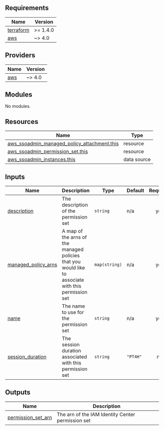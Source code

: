 <!-- BEGIN_TF_DOCS -->
## Requirements

| Name | Version |
|------|---------|
| <a name="requirement_terraform"></a> [terraform](#requirement\_terraform) | >= 1.4.0 |
| <a name="requirement_aws"></a> [aws](#requirement\_aws) | ~> 4.0 |

## Providers

| Name | Version |
|------|---------|
| <a name="provider_aws"></a> [aws](#provider\_aws) | ~> 4.0 |

## Modules

No modules.

## Resources

| Name | Type |
|------|------|
| [aws_ssoadmin_managed_policy_attachment.this](https://registry.terraform.io/providers/hashicorp/aws/latest/docs/resources/ssoadmin_managed_policy_attachment) | resource |
| [aws_ssoadmin_permission_set.this](https://registry.terraform.io/providers/hashicorp/aws/latest/docs/resources/ssoadmin_permission_set) | resource |
| [aws_ssoadmin_instances.this](https://registry.terraform.io/providers/hashicorp/aws/latest/docs/data-sources/ssoadmin_instances) | data source |

## Inputs

| Name | Description | Type | Default | Required |
|------|-------------|------|---------|:--------:|
| <a name="input_description"></a> [description](#input\_description) | The description of the permission set | `string` | n/a | yes |
| <a name="input_managed_policy_arns"></a> [managed\_policy\_arns](#input\_managed\_policy\_arns) | A map of the arns of the managed policies that you would like to associate with this permission set | `map(string)` | n/a | yes |
| <a name="input_name"></a> [name](#input\_name) | The name to use for the permission set | `string` | n/a | yes |
| <a name="input_session_duration"></a> [session\_duration](#input\_session\_duration) | The session duration associated with this permission set | `string` | `"PT4H"` | no |

## Outputs

| Name | Description |
|------|-------------|
| <a name="output_permission_set_arn"></a> [permission\_set\_arn](#output\_permission\_set\_arn) | The arn of the IAM Identity Center permission set |
<!-- END_TF_DOCS -->